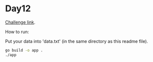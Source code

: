 # Day12

[Challenge link](https://adventofcode.com/2022/day/12).

How to run:

Put your data into 'data.txt' (in the same directory as this readme file).

```sh
go build -o app .
./app
```